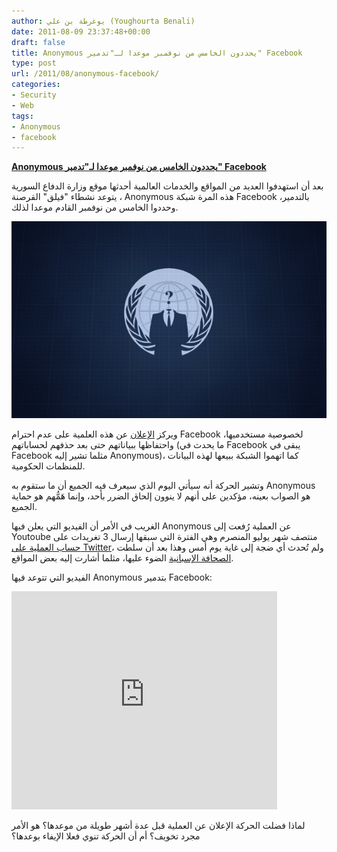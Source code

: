 ```yaml
---
author: يوغرطة بن علي (Youghourta Benali)
date: 2011-08-09 23:37:48+00:00
draft: false
title: Anonymous يحددون الخامس من نوفمبر موعدا لـ"تدمير" Facebook
type: post
url: /2011/08/anonymous-facebook/
categories:
- Security
- Web
tags:
- Anonymous
- facebook
---
```


[**Anonymous يحددون الخامس من نوفمبر موعدا لـ"تدمير" Facebook**](https://www.it-scoop.com/2011/08/anonymous-facebook/)




بعد أن استهدفوا العديد من المواقع والخدمات العالمية أحدثها موقع وزارة الدفاع السورية ، يتوعد نشطاء "فيلق" القرصنة Anonymous هذه المرة شبكة Facebook بالتدمير، وحددوا الخامس من نوفمبر القادم موعدا لذلك.




[![](anonymous.jpg)
](anonymous.jpg)[
](https://www.it-scoop.com/2011/08/anonymous-facebook/)




ويركز [الإعلان](http://piratepad.net/YCPcpwrl09) عن هذه العلمية على عدم احترام Facebook لخصوصية مستخدميها، واحتفاظها ببياناتهم حتى بعد حذفهم لحساباتهم (ما يحدث في Facebook يبقى في Facebook مثلما تشير إليه Anonymous)، كما اتهموا الشبكة ببيعها لهذه البيانات للمنظمات الحكومية.




وتشير الحركة أنه سيأتي اليوم الذي سيعرف فيه الجميع أن ما ستقوم به Anonymous هو الصواب بعينه، مؤكدين على أنهم لا ينوون إلحاق الضرر بأحد، وإنما هَمُّهم هو حماية الجميع.




الغريب في الأمر أن الفيديو التي يعلن فيها Anonymous عن العملية رُفعت إلى Youtoube منتصف شهر يوليو المنصرم وهي الفترة التي سبقها إرسال 3 تغريدات على [حساب العملية على Twitter](https://twitter.com/#%21/OpFacebook)، ولم تُحدث أي ضجة إلى غاية يوم أمس وهذا بعد أن سلطت [الصحافة الإسبانية](http://www.20minutos.es/noticia/1129645/0/anonymous/ataque/facebook/) الضوء عليها، مثلما أشارت إليه بعض المواقع.




الفيديو التي تتوعد فيها Anonymous بتدمير Facebook:




<!-- more -->


<iframe src="http://www.youtube.com/embed/SWQTS8zqYXU" height="349" frameborder="0" width="425"></iframe>


لماذا فضلت الحركة الإعلان عن العملية قبل عدة أشهر طويلة من موعدها؟ هو الأمر مجرد تخويف؟ أم أن الحركة تنوي فعلا الإيفاء بوعدها؟
